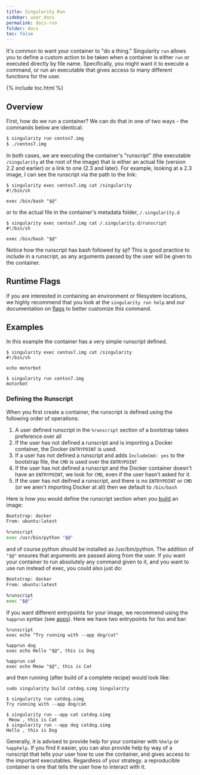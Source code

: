 ```yaml
---
title: Singularity Run
sidebar: user_docs
permalink: docs-run
folder: docs
toc: false
---
```


It's common to want your container to "do a thing." Singularity `run` allows you to define a custom action to be taken when a container is either `run` or executed directly by file name. Specifically, you might want it to execute a command, or run an executable that gives access to many different functions for the user. 

{% include toc.html %}

## Overview
First, how do we run a container? We can do that in one of two ways - the commands below are identical:

```bash
$ singularity run centos7.img
$ ./centos7.img
```

In both cases, we are executing the container's "runscript"  (the executable `/singularity` at the root of the image) that is either an actual file (version 2.2 and earlier) or a link to one (2.3 and later). For example, looking at a 2.3 image, I can see the runscript via the path to the link:

```
$ singularity exec centos7.img cat /singularity
#!/bin/sh

exec /bin/bash "$@"
```

or to the actual file in the container's metadata folder, `/.singularity.d`

```
$ singularity exec centos7.img cat /.singularity.d/runscript
#!/bin/sh

exec /bin/bash "$@"
```

Notice how the runscript has bash followed by `$@`? This is good practice to include in a runscript, as any arguments passed by the user will be given to the container.

## Runtime Flags
If you are interested in containing an environment or filesystem locations, we highly recommend that you look at the `singularity run help` and our documentation on [flags](/action-flags) to better customize this command.

## Examples
In this example the container has a very simple runscript defined.
```
$ singularity exec centos7.img cat /singularity
#!/bin/sh

echo motorbot

$ singularity run centos7.img
motorbot
```

### Defining the Runscript
When you first create a container, the runscript is defined using the following order of operations:

 1. A user defined runscript in the `%runscript` section of a bootstrap takes preference over all
 2. If the user has not defined a runscript and is importing a Docker container, the Docker `ENTRYPOINT` is used.
 3. If a user has not defined a runscript and adds `IncludeCmd: yes` to the bootstrap file, the `CMD` is used over the `ENTRYPOINT`
 4. If the user has not defined a runscript and the Docker container doesn't have an `ENTRYPOINT`, we look for `CMD`, even if the user hasn't asked for it.
 5. If the user has not deifned a runscript, and there is no `ENTRYPOINT` or `CMD` (or we aren't importing Docker at all) then we default to `/bin/bash`

Here is how you would define the runscript section when you [build](/docs-build-container) an image:

```bash
Bootstrap: docker
From: ubuntu:latest

%runscript
exec /usr/bin/python "$@"
```

and of course python should be installed as /usr/bin/python. The addition of `"$@"` ensures that arguments are passed along from the user. If you want your container to run absolutely any command given to it, and you want to use run instead of exec, you could also just do:

```bash
Bootstrap: docker
From: ubuntu:latest

%runscript
exec "$@"`
```

If you want different entrypoints for your image, we recommend using the `%apprun` syntax (see [apps](/docs-apps)). Here we have two entrypoints for foo and bar:

```
%runscript
exec echo "Try running with --app dog/cat"

%apprun dog
exec echo Hello "$@", this is Dog

%apprun cat
exec echo Meow "$@", this is Cat
```

and then running (after build of a complete recipe) would look like:

```
sudo singularity build catdog.simg Singularity 

$ singularity run catdog.simg 
Try running with --app dog/cat

$ singularity run --app cat catdog.simg
 Meow , this is Cat
$ singularity run --app dog catdog.simg  
Hello , this is Dog
```

Generally, it is advised to provide help for your container with `%help` or `%apphelp`. If you find it easier, you can also provide help by way of a runscript that tells your user how to use the container, and gives access to the important executables. Regardless of your strategy. a reproducible container is one that tells the user how to interact with it.
